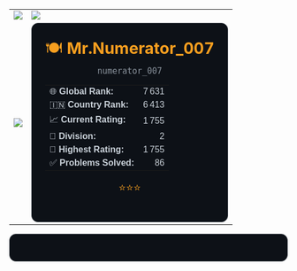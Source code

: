 <table>
  <tr>
    <td>
      <a href="https://codeforces.com/profile/Mr.Numerator_007">
        <img src="https://codeforces-readme-stats.vercel.app/api/card?username=Mr.Numerator_007&theme=github_dark&disable_animations=false&show_icons=true&force_username=true" />
      </a>
    </td>
    <td>
      <img src="https://leetcard.jacoblin.cool/Numerator_429?theme=dark" />
    </td>
  </tr>
  <tr>
    <td>
      <a href="https://atcoder.jp/users/Numerator_429">
        <img src="https://badges.joonhyung.xyz/atcoder/Numerator_429.svg" />
      </a>
    </td>
    <td>
      <div align="center" style="background: #0d1117; border: 1px solid #30363d; border-radius: 12px; padding: 24px; max-width: 420px;">

  <!-- Header -->
  <p style="margin: 0; font-size: 1.8em; color: #f79f1f;">
    🍽️ <strong>Mr.Numerator_007</strong>
  </p>
  <p style="margin: 4px 0 16px; font-size: 1.1em; color: #8b949e;">
    <code>numerator_007</code>
  </p>

  <!-- Stats Table -->
  <table cellpadding="4" cellspacing="0" width="100%" style="color: #c9d1d9; font-family: sans-serif;">
    <tr>
      <td>🌐 <strong>Global Rank:</strong></td>
      <td align="right">7 631</td>
    </tr>
    <tr>
      <td>🇮🇳 <strong>Country Rank:</strong></td>
      <td align="right">6 413</td>
    </tr>
    <tr>
      <td>📈 <strong>Current Rating:</strong></td>
      <td align="right">1 755</td>
    </tr>
    <tr>
      <td>🔢 <strong>Division:</strong></td>
      <td align="right">2</td>
    </tr>
    <tr>
      <td>🥇 <strong>Highest Rating:</strong></td>
      <td align="right">1 755</td>
    </tr>
    <tr>
      <td>✅ <strong>Problems Solved:</strong></td>
      <td align="right">86</td>
    </tr>
  </table>

  <!-- Footer Stars -->
  <p style="margin-top: 16px; font-size: 1.2em; color: #f79f1f;">⭐️⭐️⭐️</p>
  </td>

</div>
  </tr>
</table>

<div align="center" style="background: #0d1117; border: 1px solid #30363d; border-radius: 12px; padding: 24px; max-width: 500px;">

